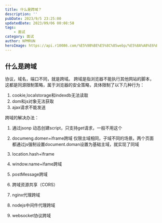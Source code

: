 ```yaml
---
title: 什么是跨域？
description: ''
pubDate: 2023/9/5 23:25:00
updatedDate: 2023/09/06 00:08:58
tags:
    - 面试
category: 面试
author: NPMRUN
heroImage: https://api.r10086.com/%E5%9B%BE%E5%8C%85webp/%E5%8A%A8%E6%BC%AB%E7%BB%BC%E5%90%882/70823599_p0.webp
---
```


## 什么是跨域

协议，域名，端口不同，就是跨域。
跨域是指浏览器不能执行其他网站的脚本，这都是同源限制策略，属于浏览器的安全策略，具体限制了以下几种行为：
1. cookie,localstorage和indexdb无法读取
2. dom和js对象无法获取
3. ajax请求不能发送

跨域的解决办法：

1. 通过jsonp
	动态创建script，只支持get请求，一般不用这个
1. documeng.domen+iframe跨域
	仅限主域相同，子域不同的场景。两个页面都通过js强制设置document.doman设置为基础主域，就实现了同域
2. location.hash+iframe
	
3. window.name+ifame跨域
4. postMessage跨域
5. 跨域资源共享（CORS）
6. nginx代理跨域
7. nodejs中间件代理跨域
8. websocket协议跨域